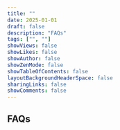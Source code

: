 ```yaml
---
title: ""
date: 2025-01-01
draft: false
description: "FAQs"
tags: ["", ""]
showViews: false
showLikes: false
showAuthor: false
showZenMode: false
showTableOfContents: false
layoutBackgroundHeaderSpace: false
sharingLinks: false
showComments: false
---
```


## FAQs